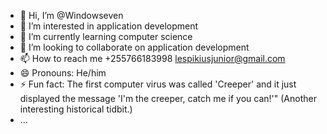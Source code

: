 - 👋 Hi, I’m @Windowseven
- 👀 I’m interested in application development 
- 🌱 I’m currently learning computer science 
- 💞️ I’m looking to collaborate on application development 
- 📫 How to reach me +255766183998 lespikiusjunior@gmail.com
- 😄 Pronouns: He/him
- ⚡ Fun fact:  The first computer virus was called 'Creeper' and it just displayed the message 'I'm the creeper, catch me if you can!'" (Another interesting historical tidbit.)
- ...

<!---
Windowseven/Windowseven is a ✨ special ✨ repository because its `README.md` (this file) appears on your GitHub profile.
You can click the Preview link to take a look at your changes.
--->
